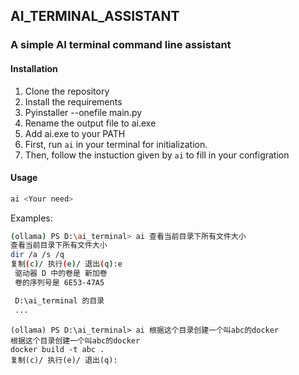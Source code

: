 ## AI_TERMINAL_ASSISTANT

### A simple AI terminal command line assistant

#### Installation

1. Clone the repository
2. Install the requirements
3. Pyinstaller --onefile main.py
4. Rename the output file to ai.exe
5. Add ai.exe to your PATH
6. First, run `ai` in your terminal for initialization.
7. Then, follow the instuction given by `ai` to fill in your configration


#### Usage

``` bash
ai <Your need>
```

Examples:

``` bash
(ollama) PS D:\ai_terminal> ai 查看当前目录下所有文件大小
查看当前目录下所有文件大小
dir /a /s /q
复制(c)/ 执行(e)/ 退出(q):e
 驱动器 D 中的卷是 新加卷
 卷的序列号是 6E53-47A5

 D:\ai_terminal 的目录
 ...
```


```
(ollama) PS D:\ai_terminal> ai 根据这个目录创建一个叫abc的docker
根据这个目录创建一个叫abc的docker
docker build -t abc .
复制(c)/ 执行(e)/ 退出(q):
```
